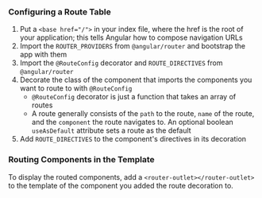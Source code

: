 ### Configuring a Route Table
1. Put a `<base href="/">` in your index file, where the href is the root of your application; this tells Angular how to compose navigation URLs
2. Import the `ROUTER_PROVIDERS` from `@angular/router` and bootstrap the app with them
3. Import the  `@RouteConfig` decorator and `ROUTE_DIRECTIVES` from `@angular/router`
4. Decorate the class of the component that imports the components you want to route to with `@RouteConfig`
    * `@RouteConfig` decorator is just a function that takes an array of routes
    * A route generally consists of the `path` to the route, `name` of the route, and the `component` the route navigates to. An optional boolean `useAsDefault` attribute sets a route as the default
7. Add `ROUTE_DIRECTIVES` to the component's directives in its decoration

### Routing Components in the Template
To display the routed components, add a `<router-outlet></router-outlet>` to the template of the component you added the route decoration to.
